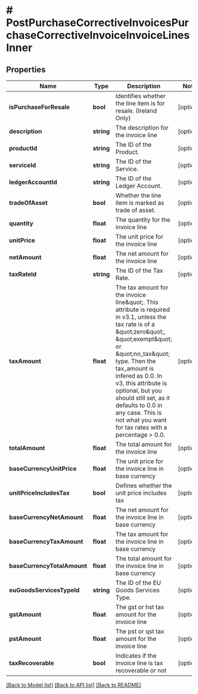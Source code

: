 # # PostPurchaseCorrectiveInvoicesPurchaseCorrectiveInvoiceInvoiceLinesInner

## Properties

Name | Type | Description | Notes
------------ | ------------- | ------------- | -------------
**isPurchaseForResale** | **bool** | Identifies whether the line item is for resale. (Ireland Only) | [optional]
**description** | **string** | The description for the invoice line | [optional]
**productId** | **string** | The ID of the Product. | [optional]
**serviceId** | **string** | The ID of the Service. | [optional]
**ledgerAccountId** | **string** | The ID of the Ledger Account. | [optional]
**tradeOfAsset** | **bool** | Whether the line item is marked as trade of asset. | [optional]
**quantity** | **float** | The quantity for the invoice line | [optional]
**unitPrice** | **float** | The unit price for the invoice line | [optional]
**netAmount** | **float** | The net amount for the invoice line | [optional]
**taxRateId** | **string** | The ID of the Tax Rate. | [optional]
**taxAmount** | **float** | The tax amount for the invoice line\&quot;. This attribute is required in v3.1, unless the tax rate is of a \&quot;zero\&quot;, \&quot;exempt\&quot; or \&quot;no_tax\&quot; type. Then the tax_amount is infered as 0.0. In v3, this attribute is optional, but you should still set, as it defaults to 0.0 in any case. This is not what you want for tax rates with a percentage &gt; 0.0. | [optional]
**totalAmount** | **float** | The total amount for the invoice line | [optional]
**baseCurrencyUnitPrice** | **float** | The unit price for the invoice line in base currency | [optional]
**unitPriceIncludesTax** | **bool** | Defines whether the unit price includes tax | [optional]
**baseCurrencyNetAmount** | **float** | The net amount for the invoice line in base currency | [optional]
**baseCurrencyTaxAmount** | **float** | The tax amount for the invoice line in base currency | [optional]
**baseCurrencyTotalAmount** | **float** | The total amount for the invoice line in base currency | [optional]
**euGoodsServicesTypeId** | **string** | The ID of the EU Goods Services Type. | [optional]
**gstAmount** | **float** | The gst or hst tax amount for the invoice line | [optional]
**pstAmount** | **float** | The pst or qst tax amount for the invoice line | [optional]
**taxRecoverable** | **bool** | Indicates if the invoice line is tax recoverable or not | [optional]

[[Back to Model list]](../../README.md#models) [[Back to API list]](../../README.md#endpoints) [[Back to README]](../../README.md)
